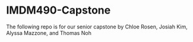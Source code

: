 # IMDM490-Capstone
The following repo is for our senior capstone by Chloe Rosen, Josiah Kim, Alyssa Mazzone, and Thomas Noh
